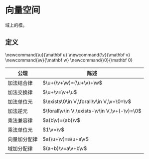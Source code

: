 # 向量空间

域上的模。

## 定义

\newcommand{\u}{\mathbf u}
\newcommand{\v}{\mathbf v}
\newcommand{\w}{\mathbf w}
\newcommand{\0}{\mathbf 0}

| 公理 | 陈述 |
| - | - |
| 加法结合律 | $\u+(\v+\w)=(\u+\v)+\w$ |
| 加法交换律 | $\u+\v=\v+\u$ |
| 加法单位元 | $\exists\0\in V,\forall\v\in V,\v+\0=\v$ |
| 加法逆元 | $\forall\v\in V,\exists-\v\in V,\v+(-\v)=\0$ |
| 乘法兼容律 | $a(b\v)=(ab)\v$ |
| 乘法单位元 | $1\v=\v$ |
| 向量加分配律 | $a(\u+\v)=a\u+a\v$ |
| 域加分配律 | $(a+b)\v=a\v+b\v$ |
